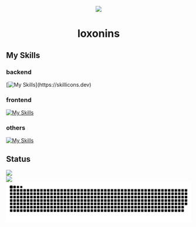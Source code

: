 <div id="header" align="center">
  <img src="loxonins/.github/workflows/195K18io_400x400.jpg" width="200"/>
  <h1>loxonins</h1>
</div>

## My Skills

### backend
[![My Skills](https://skillicons.dev/icons?i=ruby,rails,docker,)](https://skillicons.dev)

### frontend
[![My Skills](https://skillicons.dev/icons?i=html,css,js,tailwind,bootstrap)](https://skillicons.dev)

### others
[![My Skills](https://skillicons.dev/icons?i=figma,git,github)](https://skillicons.dev)

## Status

<a href="https://git.io/streak-stats">
  <img align="left" src="https://streak-stats.demolab.com?user=loxonins&theme=github-dark-dimmed&border_radius=10&date_format=%5BY.%5Dn.j" />
</a><br>
<a href="https://github.com/anuraghazra/github-readme-stats">
  <img align="left" src="https://github-readme-stats.vercel.app/api/top-langs/?username=loxonins&layout=compact&theme=github_dark_dimmed" />
</a>


<!-- ![Top Langs](https://github-readme-stats.vercel.app/api/top-langs/?username=loxonins&layout=compact)

[![GitHub Streak](https://streak-stats.demolab.com?user=loxonins&theme=dark&border_radius=10&date_format=%5BY.%5Dn.j)](https://git.io/streak-stats) -->

<picture>
  <source media="(prefers-color-scheme: dark)" srcset="https://raw.githubusercontent.com/loxonins/loxonins/output/github-contribution-grid-snake-dark.svg">
  <source media="(prefers-color-scheme: light)" srcset="https://raw.githubusercontent.com/loxonins/loxonins/output/github-contribution-grid-snake.svg">
  <img alt="github contribution grid snake animation" src="https://raw.githubusercontent.com/loxonins/loxonins/output/github-contribution-grid-snake.svg">
</picture>

<!--![loxonins's GitHub stats](https://github-readme-stats.vercel.app/api?username=loxonins&show_icons=true&theme=github_dark_dimmed=)
-->

<!--
**loxonins/loxonins** is a ✨ _special_ ✨ repository because its `README.md` (this file) appears on your GitHub profile.

Here are some ideas to get you started:

- 🔭 I’m currently working on ...
- 🌱 I’m currently learning ...
- 👯 I’m looking to collaborate on ...
- 🤔 I’m looking for help with ...
- 💬 Ask me about ...
- 📫 How to reach me: ...
- 😄 Pronouns: ...
- ⚡ Fun fact: ...
-->
